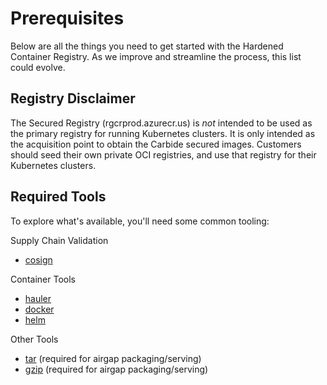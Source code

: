 # Prerequisites

Below are all the things you need to get started with the Hardened Container Registry. As we improve and streamline the process, this list could evolve.

## Registry Disclaimer

 The Secured Registry (rgcrprod.azurecr.us) is _not_ intended to be used as the primary registry for running Kubernetes clusters. It is only intended as the acquisition point to obtain the Carbide secured images. Customers should seed their own private OCI registries, and use that registry for their Kubernetes clusters.

## Required Tools
To explore what's available, you'll need some common tooling:

Supply Chain Validation
- [cosign](https://github.com/sigstore/cosign)

Container Tools
- [hauler](https://hauler.dev)
- [docker](https://docs.docker.com/get-docker/0)
- [helm](https://helm.sh/docs/)

Other Tools
- [tar](https://www.gnu.org/software/tar/) (required for airgap packaging/serving)
- [gzip](https://www.gzip.org/) (required for airgap packaging/serving)